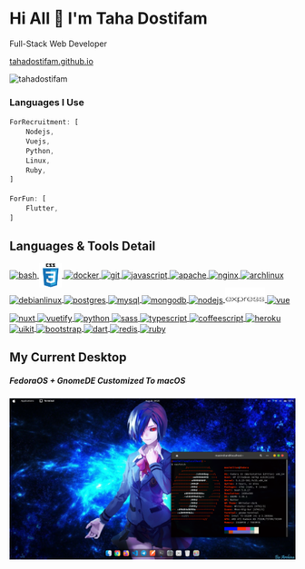 # Hi All 🤡 I'm Taha Dostifam
Full-Stack Web Developer

<a href="http://tahadostifam.github.io">tahadostifam.github.io</a>

<p align="left"><img src="https://komarev.com/ghpvc/?username=tahadostifam&label=Profile%20views&color=0055ff&style=flat" alt="tahadostifam"/></p>

### Languages I Use
```js
ForRecruitment: [
    Nodejs,
    Vuejs,
    Python,
    Linux,
    Ruby,
]

ForFun: [
    Flutter,
]
```

## Languages & Tools Detail
<p align="left">
<a href="https://www.gnu.org/software/bash/">
    <img align="center" src="https://upload.wikimedia.org/wikipedia/commons/thumb/2/20/Bash_Logo_black_and_white_icon_only.svg/896px-Bash_Logo_black_and_white_icon_only.svg.png" alt="bash" height="42" width="40" />
</a>
<a href="https://www.w3schools.com/css/">
    <img align="center" src="https://raw.githubusercontent.com/github/explore/6c6508f34230f0ac0d49e847a326429eefbfc030/topics/css/css.png" alt="css" height="42" width="40" />
</a>
<a href="https://www.docker.com/">
    <img align="center" src="https://cdn.iconscout.com/icon/free/png-512/docker-226091.png" alt="docker" height="42" width="40" />
</a>
<a href="https://git-scm.com/">
    <img align="center" src="https://upload.wikimedia.org/wikipedia/commons/thumb/3/3f/Git_icon.svg/1024px-Git_icon.svg.png" alt="git" height="40" width="40" />
</a>
<a href="https://www.javascript.com/">
    <img align="center" src="https://cdn.iconscout.com/icon/free/png-512/javascript-2752148-2284965.png" alt="javascript" height="40" width="40" />
</a>
<a href="http://www.apache.org/">
    <img align="center" src="https://cdn.iconscout.com/icon/free/png-256/apache-8-1174973.png" alt="apache" height="40" width="40" />
</a>
<a href="https://www.nginx.com/">
    <img align="center" src="https://iconape.com/wp-content/png_logo_vector/nginx.png" alt="nginx" height="40" width="40" />
</a>
<a href="https://archlinux.org/">
    <img align="center" src="https://upload.wikimedia.org/wikipedia/commons/thumb/a/a5/Archlinux-icon-crystal-64.svg/1200px-Archlinux-icon-crystal-64.svg.png" alt="archlinux" height="40" width="40" />
</a>
    <a href="https://www.debian.org/">
    <img align="center" src="https://cdn2.iconfinder.com/data/icons/system-flat-buttons/512/debian-512.png" alt="debianlinux" height="40" width="40" />
</a>
<a href="https://www.postgresql.org/">
    <img align="center" src="https://cdn.iconscout.com/icon/free/png-256/postgresql-226047.png" alt="postgres" height="40" width="40" />
</a>
<a href="https://www.mysql.com/">
    <img align="center" src="https://cdn.iconscout.com/icon/free/png-512/mysql-19-1174939.png" alt="mysql" height="40" width="40" />
</a>
<a href="https://www.mongodb.com/">
    <img align="center" src="https://behnambahrami.ir/assets/img/blog/11.jpg" alt="mongodb" height="46" width="40" />
</a>
<a href="https://nodejs.org/en/">
    <img align="center" src="https://img.icons8.com/color/452/nodejs.png" alt="nodejs" height="40" width="40" />
</a>
<a href="https://expressjs.com/">
    <img align="center" src="https://raw.githubusercontent.com/devicons/devicon/master/icons/express/express-original-wordmark.svg" alt="express" height="45" width="70" />
</a>
<a href="https://vuejs.org">
    <img align="center" src="https://cdn.iconscout.com/icon/free/png-512/vue-282497.png" alt="vue" height="40" width="40" />
</a>
<a href="https://nuxtjs.org/">
    <img align="center" src="https://camo.githubusercontent.com/faa52408def7e90dd8b2c84a09a62bf675ba11152395c61dae6a131458fbbae8/68747470733a2f2f7777772e766563746f726c6f676f2e7a6f6e652f6c6f676f732f6e7578746a732f6e7578746a732d69636f6e2e737667" alt="nuxt" height="40" width="40" />
</a>
<a href="https://vuetifyjs.com/en/">
    <img align="center" src="https://iconape.com/wp-content/png_logo_vector/vuetify.png" alt="vuetify" height="40" width="40" />
</a>    
<a href="https://www.python.org/">
    <img align="center" src="https://cdn.iconscout.com/icon/free/png-256/python-3521655-2945099.png" alt="python" height="40" width="40" />
</a>    
<a href="https://sass-lang.com/">
    <img align="center" src="https://cdn.iconscout.com/icon/free/png-512/sass-226054.png" alt="sass" height="40" width="40" />
</a>    
<a href="https://www.typescriptlang.org/">
    <img align="center" src="https://cdn.iconscout.com/icon/free/png-512/typescript-1174965.png" alt="typescript" height="40" width="40" />
</a>    
<a href="https://coffeescript.org/">
    <img align="center" src="https://cdn.iconscout.com/icon/free/png-512/coffee-script-3628110-3030930.png" alt="coffeescript" height="40" width="40" />
</a>    
<a href="https://www.heroku.com/">
    <img align="center" src="https://icon-library.com/images/heroku-icon/heroku-icon-6.jpg" alt="heroku" height="40" width="94" />
</a>    
<a href="https://getuikit.com/">
    <img align="center" src="https://cdn.iconscout.com/icon/free/png-512/uikit-3629126-3030266.png" alt="uikit" height="40" width="40" />
</a>    
<a href="https://getbootstrap.com/">
    <img align="center" src="https://img.icons8.com/color/452/bootstrap.png" alt="bootstrap" height="40" width="40" />
</a>   
<a href="https://dart.dev/">
    <img align="center" src="https://www.fluttericon.com/logo_dart_192px.svg" alt="dart" height="40" width="40" />
</a>   
<a href="https://redis.io/">
    <img align="center" src="https://pngpress.com/wp-content/uploads/2020/04/Redis-Logo-free-png.png" alt="redis" height="37" width="37" />
</a>   
<a href="https://www.ruby-lang.org/en/">
    <img align="center" src="https://upload.wikimedia.org/wikipedia/commons/thumb/7/73/Ruby_logo.svg/1024px-Ruby_logo.svg.png" alt="ruby" height="37" width="37" />
</a>   
</p>

## My Current Desktop
##### FedoraOS + GnomeDE Customized To macOS
![fedora gnome like macos](https://raw.githubusercontent.com/tahadostifam/tahadostifam/main/desktop8.png)

